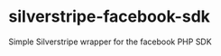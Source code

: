 silverstripe-facebook-sdk
=========================

Simple Silverstripe wrapper for the facebook PHP SDK
